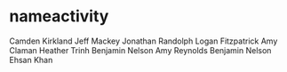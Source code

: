 # nameactivity
Camden Kirkland
Jeff Mackey
Jonathan Randolph
Logan Fitzpatrick
Amy Claman
Heather Trinh
Benjamin Nelson
Amy Reynolds
Benjamin Nelson
Ehsan Khan
